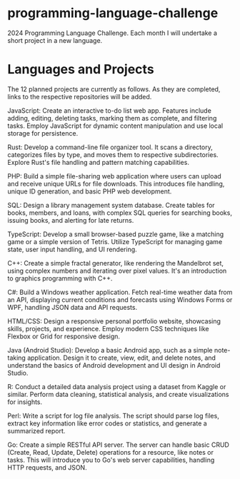 # programming-language-challenge
2024 Programming Language Challenge. Each month I will undertake a short project in a new language.

# Languages and Projects

The 12 planned projects are currently as follows. As they are completed, links to the respective repositories will be added.

JavaScript: Create an interactive to-do list web app. Features include adding, editing, deleting tasks, marking them as complete, and filtering tasks. Employ JavaScript for dynamic content manipulation and use local storage for persistence.

Rust: Develop a command-line file organizer tool. It scans a directory, categorizes files by type, and moves them to respective subdirectories. Explore Rust's file handling and pattern matching capabilities.

PHP: Build a simple file-sharing web application where users can upload and receive unique URLs for file downloads. This introduces file handling, unique ID generation, and basic PHP web development.

SQL: Design a library management system database. Create tables for books, members, and loans, with complex SQL queries for searching books, issuing books, and alerting for late returns.

TypeScript: Develop a small browser-based puzzle game, like a matching game or a simple version of Tetris. Utilize TypeScript for managing game state, user input handling, and UI rendering.

C++: Create a simple fractal generator, like rendering the Mandelbrot set, using complex numbers and iterating over pixel values. It's an introduction to graphics programming with C++.

C#: Build a Windows weather application. Fetch real-time weather data from an API, displaying current conditions and forecasts using Windows Forms or WPF, handling JSON data and API requests.

HTML/CSS: Design a responsive personal portfolio website, showcasing skills, projects, and experience. Employ modern CSS techniques like Flexbox or Grid for responsive design.

Java (Android Studio): Develop a basic Android app, such as a simple note-taking application. Design it to create, view, edit, and delete notes, and understand the basics of Android development and UI design in Android Studio.

R: Conduct a detailed data analysis project using a dataset from Kaggle or similar. Perform data cleaning, statistical analysis, and create visualizations for insights.

Perl: Write a script for log file analysis. The script should parse log files, extract key information like error codes or statistics, and generate a summarized report.

Go: Create a simple RESTful API server. The server can handle basic CRUD (Create, Read, Update, Delete) operations for a resource, like notes or tasks. This will introduce you to Go's web server capabilities, handling HTTP requests, and JSON.